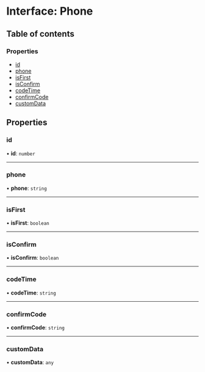 # Interface: Phone

## Table of contents

### Properties

- [id](./interfaces/Phone.md#id)
- [phone](./interfaces/Phone.md#phone)
- [isFirst](./interfaces/Phone.md#isfirst)
- [isConfirm](./interfaces/Phone.md#isconfirm)
- [codeTime](./interfaces/Phone.md#codetime)
- [confirmCode](./interfaces/Phone.md#confirmcode)
- [customData](./interfaces/Phone.md#customdata)

## Properties

### <a id="id" name="id"></a> id

• **id**: `number`

___

### <a id="phone" name="phone"></a> phone

• **phone**: `string`

___

### <a id="isfirst" name="isfirst"></a> isFirst

• **isFirst**: `boolean`

___

### <a id="isconfirm" name="isconfirm"></a> isConfirm

• **isConfirm**: `boolean`

___

### <a id="codetime" name="codetime"></a> codeTime

• **codeTime**: `string`

___

### <a id="confirmcode" name="confirmcode"></a> confirmCode

• **confirmCode**: `string`

___

### <a id="customdata" name="customdata"></a> customData

• **customData**: `any`
